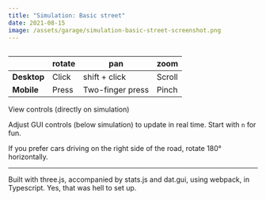 ```yaml
---
title: "Simulation: Basic street"
date: 2021-08-15
image: /assets/garage/simulation-basic-street-screenshot.png
---
```


<canvas id="c" class="w-100"></canvas>
<div class="stats-container gui-container"></div>

<script defer src="{{ "/assets/lib/three-r131.min.js" | url }}"></script>
<script defer src="{{ "/assets/3js/03-street.prod.js" | url }}"></script>

<script>
    // No easy CSS I can find to set height based on width, so using JS.
    function setHeightToWidth() {
        const c = document.querySelector("#c");
        // Setting square: height = width.
        c.height = c.width;
    }
    window.addEventListener('resize', setHeightToWidth);
    setHeightToWidth();
</script>

<style>
    .gui-container {
        display: flex;
        justify-content: space-between;
    }

    #stats {
        position: relative !important;
    }

    #gui {
    }
</style>

<!-- - Rotate
    - Desktop: click
    - Mobile: press and hold
- Pan
    - Desktop: <span class="small-caps ph1 bg-near-white ba b--black-20 br2">shift</span> + click
    - Mobile: two-finger press and hold
- Zoom
    - Desktop: scroll
    - Mobile: pinch -->

|             | rotate | pan                                                                                | zoom   |
| ----------- | ------ | ---------------------------------------------------------------------------------- | ------ |
| **Desktop** | Click  | <span class="small-caps ph1 bg-near-white ba b--black-20 br2">shift</span> + click | Scroll |
| **Mobile**  | Press  | Two-finger press                                                                   | Pinch  |

<p class="figcaption">View controls (directly on simulation)</p>

Adjust GUI controls (below simulation) to update in real time. Start with <code class="ph1 bg-near-white ba b--black-20 br2">n</code> for fun.

If you prefer cars driving on the right side of the road, rotate 180° horizontally.

---

Built with three.js, accompanied by stats.js and dat.gui, using webpack, in Typescript. Yes, that was hell to set up.
